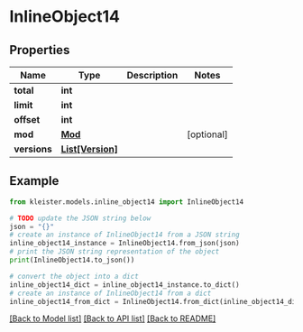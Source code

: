 # InlineObject14


## Properties

Name | Type | Description | Notes
------------ | ------------- | ------------- | -------------
**total** | **int** |  | 
**limit** | **int** |  | 
**offset** | **int** |  | 
**mod** | [**Mod**](Mod.md) |  | [optional] 
**versions** | [**List[Version]**](Version.md) |  | 

## Example

```python
from kleister.models.inline_object14 import InlineObject14

# TODO update the JSON string below
json = "{}"
# create an instance of InlineObject14 from a JSON string
inline_object14_instance = InlineObject14.from_json(json)
# print the JSON string representation of the object
print(InlineObject14.to_json())

# convert the object into a dict
inline_object14_dict = inline_object14_instance.to_dict()
# create an instance of InlineObject14 from a dict
inline_object14_from_dict = InlineObject14.from_dict(inline_object14_dict)
```
[[Back to Model list]](../README.md#documentation-for-models) [[Back to API list]](../README.md#documentation-for-api-endpoints) [[Back to README]](../README.md)


